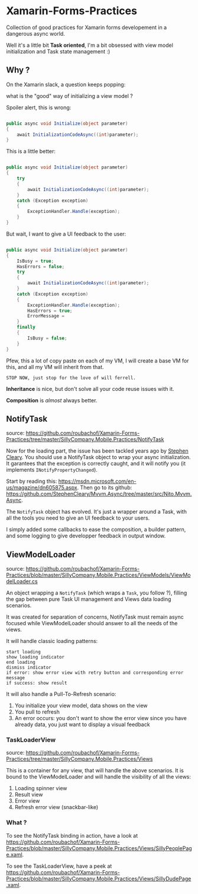 # Xamarin-Forms-Practices
Collection of good practices for Xamarin forms developement in a dangerous async world.

Well it's a little bit **Task oriented**, I'm a bit obsessed with view model initialization and Task state management :)

## Why ?

On the Xamarin slack, a question keeps popping:

what is the "good" way of initializing a view model ?

Spoiler alert, this is wrong:

```csharp

public async void Initialize(object parameter)
{
    await InitializationCodeAsync((int)parameter);
}

```

This is a little better:

```csharp

public async void Initialize(object parameter)
{
    try
    {
        await InitializationCodeAsync((int)parameter);
    }
    catch (Exception exception)
    {
        ExceptionHandler.Handle(exception);
    }
}

```

But wait, I want to give a UI feedback to the user:

```csharp

public async void Initialize(object parameter)
{
    IsBusy = true;
    HasErrors = false;
    try
    {
        await InitializationCodeAsync((int)parameter);
    }
    catch (Exception exception)
    {
        ExceptionHandler.Handle(exception);
        HasErrors = true;
        ErrorMessage = 
    }
    finally
    {
        IsBusy = false;
    }
}

```

Pfew, this a lot of copy paste on each of my VM, I will create a base VM for this, and all my VM will inherit from that.

```
STOP NOW, just stop for the love of will ferrell.
```

**Inheritance** is nice, but don't solve all your code reuse issues with it.

**Composition** is *almost* always better.

## NotifyTask

source: https://github.com/roubachof/Xamarin-Forms-Practices/tree/master/SillyCompany.Mobile.Practices/NotifyTask

Now for the loading part, the issue has been tackled years ago by [Stephen Cleary](https://i.pinimg.com/236x/40/50/80/40508052830e8d54585ee7a83008e00c--monty-python-morals.jpg).
You should use a NotifyTask object to wrap your async initialization.
It garantees that the exception is correctly caught, and it will notify you (it implements ```INotifyPropertyChanged```).

Start by reading this: https://msdn.microsoft.com/en-us/magazine/dn605875.aspx.
Then go to its github: https://github.com/StephenCleary/Mvvm.Async/tree/master/src/Nito.Mvvm.Async.

The ```NotifyTask``` object has evolved.
It's just a wrapper around a Task, with all the tools you need to give an UI feedback to your users.

I simply added some callbacks to ease the composition, a builder pattern, and some logging to give developper feedback in output window.

## ViewModelLoader

source: https://github.com/roubachof/Xamarin-Forms-Practices/blob/master/SillyCompany.Mobile.Practices/ViewModels/ViewModelLoader.cs

An object wrapping a ```NotifyTask``` (which wraps a ```Task```, you follow ?), filling the gap between pure 
Task UI management and Views data loading scenarios.

It was created for separation of concerns, NotifyTask must remain async focused while ViewModelLoader should answer to all 
the needs of the views.

It will handle classic loading patterns:

```
start loading 
show loading indicator
end loading 
dismiss indicator
if error: show error view with retry button and corresponding error message
if success: show result
```

It will also handle a Pull-To-Refresh scenario:

1. You initialize your view model, data shows on the view
2. You pull to refresh
3. An error occurs: you don't want to show the error view since you have already data, you just want to display a visual feedback

### TaskLoaderView

source: https://github.com/roubachof/Xamarin-Forms-Practices/tree/master/SillyCompany.Mobile.Practices/Views

This is a container for any view, that will handle the above scenarios.
It is bound to the ViewModelLoader and will handle the visibility of all the views:

1. Loading spinner view
2. Result view
3. Error view
4. Refresh error view (snackbar-like)

### What ?

To see the NotifyTask binding in action, have a look at https://github.com/roubachof/Xamarin-Forms-Practices/blob/master/SillyCompany.Mobile.Practices/Views/SillyPeoplePage.xaml.

To see the TaskLoaderView, have a peek at https://github.com/roubachof/Xamarin-Forms-Practices/blob/master/SillyCompany.Mobile.Practices/Views/SillyDudePage.xaml.
